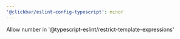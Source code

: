 ```yaml
---
'@clickbar/eslint-config-typescript': minor
---
```


Allow number in '@typescript-eslint/restrict-template-expressions'
